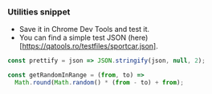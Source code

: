 ### Utilities snippet
- Save it in Chrome Dev Tools and test it. 
- You can find a simple test JSON (here)[https://qatools.ro/testfiles/sportcar.json].

```javascript
const prettify = json => JSON.stringify(json, null, 2);

const getRandomInRange = (from, to) => 
  Math.round(Math.random() * (from - to) + from);
```
